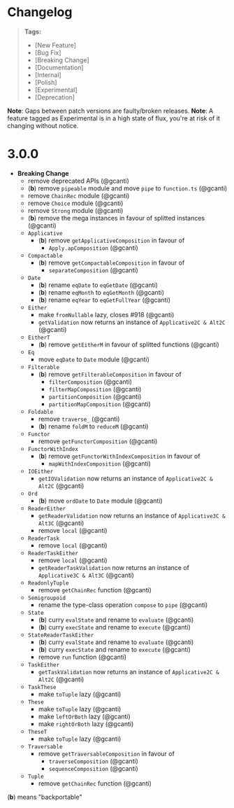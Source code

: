 # Changelog

> **Tags:**
>
> - [New Feature]
> - [Bug Fix]
> - [Breaking Change]
> - [Documentation]
> - [Internal]
> - [Polish]
> - [Experimental]
> - [Deprecation]

**Note**: Gaps between patch versions are faulty/broken releases. **Note**: A feature tagged as Experimental is in a
high state of flux, you're at risk of it changing without notice.

# 3.0.0

- **Breaking Change**
  - remove deprecated APIs (@gcanti)
  - (**b**) remove `pipeable` module and move `pipe` to `function.ts` (@gcanti)
  - remove `ChainRec` module (@gcanti)
  - remove `Choice` module (@gcanti)
  - remove `Strong` module (@gcanti)
  - (**b**) remove the mega instances in favour of splitted instances (@gcanti)
  - `Applicative`
    - (**b**) remove `getApplicativeComposition` in favour of
      - `Apply.apComposition` (@gcanti)
  - `Compactable`
    - (**b**) remove `getCompactableComposition` in favour of
      - `separateComposition` (@gcanti)
  - `Date`
    - (**b**) rename `eqDate` to `eqGetDate` (@gcanti)
    - (**b**) rename `eqMonth` to `eqGetMonth` (@gcanti)
    - (**b**) rename `eqYear` to `eqGetFullYear` (@gcanti)
  - `Either`
    - make `fromNullable` lazy, closes #918 (@gcanti)
    - `getValidation` now returns an instance of `Applicative2C & Alt2C` (@gcanti)
  - `EitherT`
    - (**b**) remove `getEitherM` in favour of splitted functions (@gcanti)
  - `Eq`
    - move `eqDate` to `Date` module (@gcanti)
  - `Filterable`
    - (**b**) remove `getFilterableComposition` in favour of
      - `filterComposition` (@gcanti)
      - `filterMapComposition` (@gcanti)
      - `partitionComposition` (@gcanti)
      - `partitionMapComposition` (@gcanti)
  - `Foldable`
    - remove `traverse_` (@gcanti)
    - (**b**) rename `foldM` to `reduceM` (@gcanti)
  - `Functor`
    - remove `getFunctorComposition` (@gcanti)
  - `FunctorWithIndex`
    - (**b**) remove `getFunctorWithIndexComposition` in favour of
      - `mapWithIndexComposition` (@gcanti)
  - `IOEither`
    - `getIOValidation` now returns an instance of `Applicative2C & Alt2C` (@gcanti)
  - `Ord`
    - (**b**) move `ordDate` to `Date` module (@gcanti)
  - `ReaderEither`
    - `getReaderValidation` now returns an instance of `Applicative3C & Alt3C` (@gcanti)
    - remove `local` (@gcanti)
  - `ReaderTask`
    - remove `local` (@gcanti)
  - `ReaderTaskEither`
    - remove `local` (@gcanti)
    - `getReaderTaskValidation` now returns an instance of `Applicative3C & Alt3C` (@gcanti)
  - `ReadonlyTuple`
    - remove `getChainRec` function (@gcanti)
  - `Semigroupoid`
    - rename the type-class operation `compose` to `pipe` (@gcanti)
  - `State`
    - (**b**) curry `evalState` and rename to `evaluate` (@gcanti)
    - (**b**) curry `execState` and rename to `execute` (@gcanti)
  - `StateReaderTaskEither`
    - (**b**) curry `evalState` and rename to `evaluate` (@gcanti)
    - (**b**) curry `execState` and rename to `execute` (@gcanti)
    - remove `run` function (@gcanti)
  - `TaskEither`
    - `getTaskValidation` now returns an instance of `Applicative2C & Alt2C` (@gcanti)
  - `TaskThese`
    - make `toTuple` lazy (@gcanti)
  - `These`
    - make `toTuple` lazy (@gcanti)
    - make `leftOrBoth` lazy (@gcanti)
    - make `rightOrBoth` lazy (@gcanti)
  - `TheseT`
    - make `toTuple` lazy (@gcanti)
  - `Traversable`
    - remove `getTraversableComposition` in favour of
      - `traverseComposition` (@gcanti)
      - `sequenceComposition` (@gcanti)
  - `Tuple`
    - remove `getChainRec` function (@gcanti)

(**b**) means "backportable"
